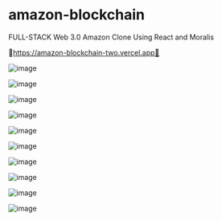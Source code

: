 # amazon-blockchain
FULL-STACK Web 3.0 Amazon Clone Using React and Moralis

🛒https://amazon-blockchain-two.vercel.app🛒

![image](https://user-images.githubusercontent.com/38008294/168816408-092e4078-1171-47a3-a308-1c8ce9569f02.png)

![image](https://user-images.githubusercontent.com/38008294/168816553-0dd3b371-da17-4067-8456-7d75059a4842.png)

![image](https://user-images.githubusercontent.com/38008294/168816637-3300fd02-6fe8-4d8e-aee9-b2b40e8cdac1.png)

![image](https://user-images.githubusercontent.com/38008294/168816694-e301b34d-3b7c-4586-809b-eb5625932e23.png)

![image](https://user-images.githubusercontent.com/38008294/168816842-08f7d636-0193-44da-916a-69692fb00047.png)

![image](https://user-images.githubusercontent.com/38008294/168816931-4b4d64f7-2688-4ecb-9eef-9285c7f6eddd.png)

![image](https://user-images.githubusercontent.com/38008294/168817117-6dbc7251-ffc9-4925-a3d9-6693597bba78.png)

![image](https://user-images.githubusercontent.com/38008294/168817300-24ccd685-74fd-4e51-abd2-5d35ced6c328.png)

![image](https://user-images.githubusercontent.com/38008294/168817617-57313a5e-b795-4abb-ad88-cd962b6a2138.png)

![image](https://user-images.githubusercontent.com/38008294/168819081-ffc3f79e-3068-42b3-8c7a-ac701a074707.png)

